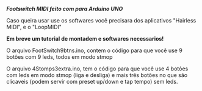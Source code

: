 ***Footswitch MIDI feito com para Arduino UNO***

Caso queira usar use os softwares você precisara dos aplicativos "Hairless MIDI", e o "LoopMIDI"

**Em breve um tutorial de montadem e softwares necessarios!**
     
O arquivo FootSwitch9btns.ino, contem o código para que você use 9 botôes com 9 leds, todos em modo stmop  

O arquivo 4Stomps3extra.ino, tem o código para que você use 4 botôes com leds em modo stmop (liga e desliga) e mais três botôes no que são clicaveis (podem servir com preset up/down e tap tempo) sem leds.
